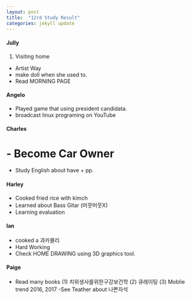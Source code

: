 ```yaml
---
layout: post
title:  "12rd Study Result"
categories: jekyll update
---
```


#### Jully

1. Visiting home
- Artist Way
- make doll when she used to.
- Read MORNING PAGE

#### Angelo 

- Played game that using president candidata.
- broadcast linux programing on YouTube 

#### Charles 

# - Become Car Owner
- Study English about have + pp.

#### Harley 

- Cooked fried rice with kimch
- Learned about Bass Gitar (머뭇머뭇X)
- Learning evaluation

#### Ian

- cooked a 과카몰리
- Hard Working
- Check HOME DRAWING using 3D graphics tool.

#### Paige

- Read many books
 (1) 치위생사를위한구강보건학
 (2) 큐레이팅
 (3) Moblie trend 2016, 2017
-See Teather about 나쁜자석
